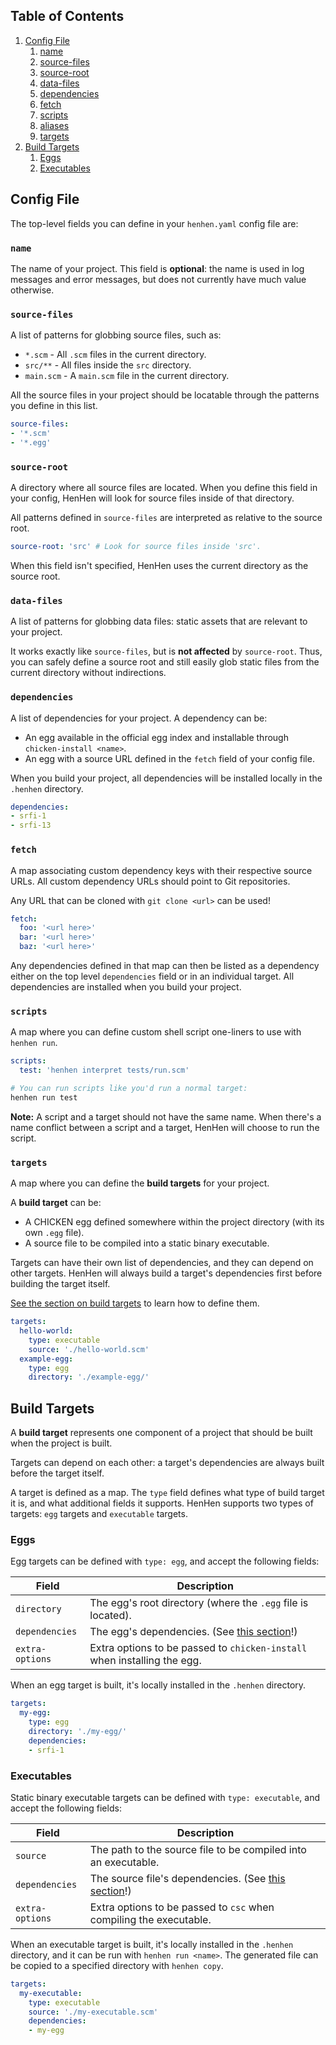 ## Table of Contents

1. [Config File](#config-file)
    1. [name](#name)
    2. [source-files](#source-files)
    3. [source-root](#source-root)
    4. [data-files](#data-files)
    5. [dependencies](#dependencies)
    6. [fetch](#fetch)
    7. [scripts](#scripts)
    8. [aliases](#aliases)
    9. [targets](#targets)
2. [Build Targets](#build-targets)
    1. [Eggs](#eggs)
    2. [Executables](#executables)

## Config File

The top-level fields you can define in your `henhen.yaml` config file are:

### `name`

The name of your project. This field is **optional**: the name is used in log messages and error messages, but does not currently have much value otherwise.

### `source-files`

A list of patterns for globbing source files, such as:

- `*.scm`    - All `.scm` files in the current directory.
- `src/**`   - All files inside the `src` directory.
- `main.scm` - A `main.scm` file in the current directory.

All the source files in your project should be locatable through the patterns you define in this list.

```yaml
source-files:
- '*.scm'
- '*.egg'
```

### `source-root`

A directory where all source files are located. When you define this field in your config, HenHen will look for source files inside of that directory.

All patterns defined in `source-files` are interpreted as relative to the source root.
```yaml
source-root: 'src' # Look for source files inside 'src'.
```
When this field isn't specified, HenHen uses the current directory as the source root.

### `data-files`

A list of patterns for globbing data files: static assets that are relevant to your project.

It works exactly like `source-files`, but is **not affected** by `source-root`. Thus, you can safely define a source root and still easily glob static files from the current directory without indirections.

### `dependencies`

A list of dependencies for your project. A dependency can be: 

- An egg available in the official egg index and installable through `chicken-install <name>`.
- An egg with a source URL defined in the `fetch` field of your config file.

When you build your project, all dependencies will be installed locally in the `.henhen` directory.

```yaml
dependencies:
- srfi-1
- srfi-13
```

### `fetch`

A map associating custom dependency keys with their respective source URLs. All custom dependency URLs should point to Git repositories.

Any URL that can be cloned with `git clone <url>` can be used!
```yaml
fetch:
  foo: '<url here>'
  bar: '<url here>'
  baz: '<url here>'
```
Any dependencies defined in that map can then be listed as a dependency either on the top level `dependencies` field or in an individual target. All dependencies are installed when you build your project.

### `scripts`

A map where you can define custom shell script one-liners to use with `henhen run`.

```yaml
scripts:
  test: 'henhen interpret tests/run.scm'
```
```bash
# You can run scripts like you'd run a normal target:
henhen run test
```
**Note:** A script and a target should not have the same name. When there's a name conflict between a script and a target, HenHen will choose to run the script.

### `targets`

A map where you can define the **build targets** for your project.

A **build target** can be:

- A CHICKEN egg defined somewhere within the project directory (with its own `.egg` file).
- A source file to be compiled into a static binary executable.

Targets can have their own list of dependencies, and they can depend on other targets. HenHen will always build a target's dependencies first before building the target itself.

[See the section on build targets](#build-targets) to learn how to define them.

```yaml
targets:
  hello-world:
    type: executable
    source: './hello-world.scm'
  example-egg:
    type: egg
    directory: './example-egg/'
```

## Build Targets

A **build target** represents one component of a project that should be built when the project is built.

Targets can depend on each other: a target's dependencies are always built before the target itself. 

A target is defined as a map. The `type` field defines what type of build target it is, and what additional fields it supports. HenHen supports two types of targets: `egg` targets and `executable` targets.

### Eggs

Egg targets can be defined with `type: egg`, and accept the following fields:

| Field           | Description                                                              |
|-----------------|--------------------------------------------------------------------------|
| `directory`     | The egg's root directory (where the `.egg` file is located).             |
| `dependencies`  | The egg's dependencies. (See [this section](#dependencies)!)             |
| `extra-options` | Extra options to be passed to `chicken-install` when installing the egg. |

When an egg target is built, it's locally installed in the `.henhen` directory.

```yaml
targets:
  my-egg:
    type: egg
    directory: './my-egg/'
    dependencies:
    - srfi-1
```

### Executables

Static binary executable targets can be defined with `type: executable`, and accept the following fields:

| Field           | Description                                                          |
|-----------------|----------------------------------------------------------------------|
| `source`        | The path to the source file to be compiled into an executable.       |
| `dependencies`  | The source file's dependencies. (See [this section](#dependencies)!) |
| `extra-options` | Extra options to be passed to `csc` when compiling the executable.   |

When an executable target is built, it's locally installed in the `.henhen` directory, and it can be run with `henhen run <name>`. The generated file can be copied to a specified directory with `henhen copy`.

```yaml
targets:
  my-executable:
    type: executable
    source: './my-executable.scm'
    dependencies:
    - my-egg
```
